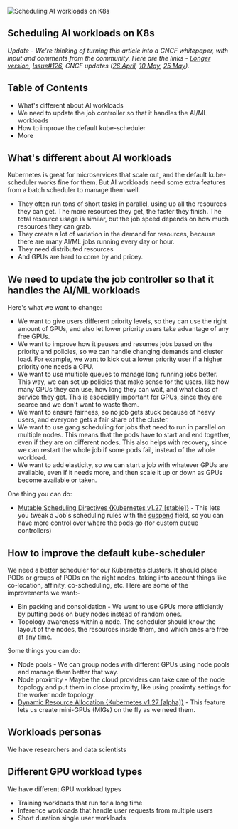 ![Scheduling AI workloads on K8s](https://kubernetes.io/images/kubernetes-192x192.png)

## Scheduling AI workloads on K8s

<i>Update - We're thinking of turning this article into a CNCF whitepaper, with input and comments from the community. 
Here are the links - [Longer version](https://docs.google.com/document/d/1KNmTKwI_cRXZ0KVBqdBhkO1EuS4PhLIUvT16Y2a5erU/edit#heading=h.l5opvu2gvmzq), [Issue#126](https://github.com/cncf/tag-runtime/issues/126), CNCF updates ([26 April](https://tag-runtime.cncf.io/wgs/cnaiwg/news/26_april_2024/#3-cnai-group-initiatives--activities), [10 May](https://tag-runtime.cncf.io/wgs/cnaiwg/news/05_10_may_2024/#key-developments), [25 May](https://tag-runtime.cncf.io/wgs/cnaiwg/news/20_25_may_2024/)).</i>

## Table of Contents

- What's different about AI workloads
- We need to update the job controller so that it handles the AI/ML workloads
- How to improve the default kube-scheduler
- More

## What's different about AI workloads

Kubernetes is great for microservices that scale out, and the default kube-scheduler works fine for them. But AI workloads need some extra features from a batch scheduler to manage them well.
- They often run tons of short tasks in parallel, using up all the resources they can get. The more resources they get, the faster they finish. The total resource usage is similar, but the job speed depends on how much resources they can grab.
- They create a lot of variation in the demand for resources, because there are many AI/ML jobs running every day or hour.
- They need distributed resources
- And GPUs are hard to come by and pricey.

## We need to update the job controller so that it handles the AI/ML workloads

Here's what we want to change: 
- We want to give users different priority levels, so they can use the right amount of GPUs, and also let lower priority users take advantage of any free GPUs.
- We want to improve how it pauses and resumes jobs based on the priority and policies, so we can handle changing demands and cluster load. For example, we want to kick out a lower priority user if a higher priority one needs a GPU.
- We want to use multiple queues to manage long running jobs better. This way, we can set up policies that make sense for the users, like how many GPUs they can use, how long they can wait, and what class of service they get. This is especially important for GPUs, since they are scarce and we don't want to waste them.
- We want to ensure fairness, so no job gets stuck because of heavy users, and everyone gets a fair share of the cluster.
- We want to use gang scheduling for jobs that need to run in parallel on multiple nodes. This means that the pods have to start and end together, even if they are on different nodes. This also helps with recovery, since we can restart the whole job if some pods fail, instead of the whole workload.
- We want to add elasticity, so we can start a job with whatever GPUs are available, even if it needs more, and then scale it up or down as GPUs become available or taken.

One thing you can do:
- [Mutable Scheduling Directives {Kubernetes v1.27 [stable]}](https://kubernetes.io/docs/concepts/workloads/controllers/job/#mutable-scheduling-directives) - This lets you tweak a Job's scheduling rules with the [suspend](https://kubernetes.io/docs/concepts/workloads/controllers/job/#suspending-a-job) field, so you can have more control over where the pods go (for custom queue controllers)

## How to improve the default kube-scheduler

We need a better scheduler for our Kubernetes clusters. It should place PODs or groups of PODs on the right nodes, taking into account things like co-location, affinity, co-scheduling, etc. Here are some of the improvements we want:- 
- Bin packing and consolidation - We want to use GPUs more efficiently by putting pods on busy nodes instead of random ones.
- Topology awareness within a node. The scheduler should know the layout of the nodes, the resources inside them, and which ones are free at any time.

Some things you can do:
- Node pools - We can group nodes with different GPUs using node pools and manage them better that way.
- Node proximity - Maybe the cloud providers can take care of the node topology and put them in close proximity, like using proximty settings for the worker node topology.
- [Dynamic Resource Allocation {Kubernetes v1.27 [alpha]}](https://kubernetes.io/docs/concepts/scheduling-eviction/dynamic-resource-allocation/) - This feature lets us create mini-GPUs (MIGs) on the fly as we need them.

## Workloads personas

We have researchers and data scientists

## Different GPU workload types

We have different GPU workload types 
- Training workloads that run for a long time
- Inference workloads that handle user requests from multiple users
- Short duration single user workloads
